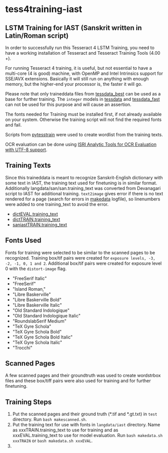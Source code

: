 # tess4training-iast

## LSTM Training for IAST (Sanskrit written in Latin/Roman script)

In order to successfully run this Tesseract 4 LSTM Training, you need to have a working installation of Tesseract 
and Tesseract Training Tools (4.00 +). 

For running Tesseract 4 training, it is useful, but not essential to have a multi-core (4 is good) machine, with OpenMP
and Intel Intrinsics support for SSE/AVX extensions. Basically it will still run on anything with enough memory,
but the higher-end your processor is, the faster it will go.

Please note that only traineddata files from [tessdata_best](https://github.com/tesseract-ocr/tessdata_best/)
can be used as a base for further training. The `integer` models in [tessdata](https://github.com/tesseract-ocr/tessdata) and
[tessdata_fast](https://github.com/tesseract-ocr/tessdata_fast) can not be used for this purpose and will
cause an assertion.

The fonts needed for Training must be installed first, if not already available on your system.
Otherwise the training script will not find the required fonts and fail.

Scripts from [pytesstrain](https://github.com/wincentbalin/pytesstrain) were used to create wordlist from the training texts.

OCR evaluation can be done using [ISRI Analytic Tools for OCR Evaluation with UTF-8 support](https://github.com/eddieantonio/ocreval). 

## Training Texts

Since this traineddata is meant to recognize Sanskrit-English dictionary with some text in IAST, the training text used for finetuning is in similar format. Additionally langdata/san/san.training_text was converted from Devanagari script to IAST for additional training. `text2image` gives error if there is no text rendered for a page (search for errors in [makedata](https://raw.githubusercontent.com/Shreeshrii/tess4training-iast/master/makedata.log) logfile), so linenumbers were added to one training_text to avoid the error.

* [dictEVAL.training_text](https://github.com/Shreeshrii/tess4training-iast/blob/master/langdata/iast/dictEVAL.training_text)
* [dictTRAIN.training_text](https://github.com/Shreeshrii/tess4training-iast/blob/master/langdata/iast/dictTRAIN.training_text)
* [saniastTRAIN.training_text](https://github.com/Shreeshrii/tess4training-iast/blob/master/langdata/iast/saniastTRAIN.training_text)

## Fonts Used

Fonts for training were selected to be similar to the scanned pages to be recognized. Training box/tif pairs were created for `exposure levels, -3, -2, -1, 0, 1 and 2`. Additional box/tif pairs were created for exposure level 0 with the `distort-image` flag.

* "FreeSerif Italic" 
* "FreeSerif" 
* "Island Roman," 
* "Libre Baskerville" 
* "Libre Baskerville Bold" 
* "Libre Baskerville Italic" 
* "Old Standard Indologique" 
* "Old Standard Indologique Italic" 
* "RoundslabSerif Medium" 
* "TeX Gyre Schola" 
* "TeX Gyre Schola Bold" 
* "TeX Gyre Schola Bold Italic" 
* "TeX Gyre Schola Italic" 
* "Trocchi" 

## Scanned Pages

A few scanned pages and their groundtruth was used to create wordstrbox files and these box/tiff pairs were also used for training and for further finetuning.

## Training Steps

1. Put the scanned pages and their ground truth (*.tif and *.gt.txt) in `test` directory. Run `bash makescanned.sh`.
2. Put the training text for use with fonts in `langdata/iast` directory. Name as xxxTRAIN.training_text to use for training and as xxxEVAL.training_text to use for model evaluation. Run `bash makedata.sh xxxTRAIN` or  `bash makedata.sh xxxEVAL`. 
3. 
